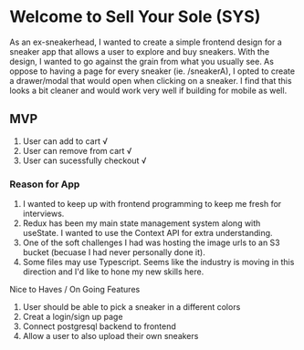 # Welcome to Sell Your Sole (SYS)
As an ex-sneakerhead, I wanted to create a simple frontend design for a sneaker app that allows a user to explore and buy sneakers. 
With the design, I wanted to go against the grain from what you usually see. As oppose to having a page for every sneaker (ie. /sneakerA), I opted to create a drawer/modal that would open when clicking on a sneaker. I find that this looks a bit cleaner and would work very well if building for mobile as well. 

## MVP
1. User can add to cart √
2. User can remove from cart √
3. User can sucessfully checkout √

### Reason for App
1. I wanted to keep up with frontend programming to keep me fresh for interviews.
2. Redux has been my main state management system along with useState. I wanted to use the Context API for extra understanding.
3. One of the soft challenges I had was hosting the image urls to an S3 bucket (becuase I had never personally done it).
4. Some files may use Typescript. Seems like the industry is moving in this direction and I'd like to hone my new skills here. 

Nice to Haves / On Going Features
1. User should be able to pick a sneaker in a different colors
2. Creat a login/sign up page
3. Connect postgresql backend to frontend
4. Allow a user to also upload their own sneakers
